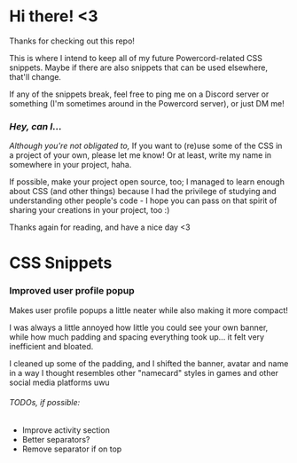 # Hi there! <3

Thanks for checking out this repo!

This is where I intend to keep all of my future Powercord-related CSS snippets. Maybe if there are also snippets that can be used elsewhere, that'll change. 

If any of the snippets break, feel free to ping me on a Discord server or something (I'm sometimes around in the Powercord server), or just DM me! 

### *Hey, can I...*

*Although you're not obligated to,* If you want to (re)use some of the CSS in a project of your own, please let me know! Or at least, write my name in somewhere in your project, haha.

If possible, make your project open source, too; I managed to learn enough about CSS (and other things) because I had the privilege of studying and understanding other people's code - I hope you can pass on that spirit of sharing your creations in your project, too :) 

Thanks again for reading, and have a nice day <3

# CSS Snippets

### Improved user profile popup

Makes user profile popups a little neater while also making it more compact!

I was always a little annoyed how little you could see your own banner, while how much padding and spacing everything took up... it felt very inefficient and bloated.

I cleaned up some of the padding, and I shifted the banner, avatar and name in a way I thought resembles other "namecard" styles in games and other social media platforms uwu

###### TODOs, if possible: 
- Improve activity section
- Better separators?
- Remove separator if on top
